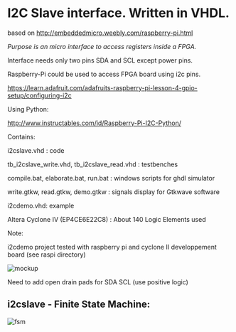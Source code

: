 
I2C Slave interface. Written in VHDL.
=====================================
based on http://embeddedmicro.weebly.com/raspberry-pi.html

*Purpose is an micro interface to access registers inside a FPGA.*  

Interface needs only two pins SDA and SCL except power pins.

Raspberry-Pi could be used to access FPGA board using i2c pins.

https://learn.adafruit.com/adafruits-raspberry-pi-lesson-4-gpio-setup/configuring-i2c

Using Python:

http://www.instructables.com/id/Raspberry-Pi-I2C-Python/

Contains: 

i2cslave.vhd : code

tb_i2cslave_write.vhd, tb_i2cslave_read.vhd : testbenches

compile.bat, elaborate.bat, run.bat : windows scripts for ghdl simulator

write.gtkw, read.gtkw, demo.gtkw : signals display for Gtkwave software

i2cdemo.vhd: example

Altera Cyclone IV (EP4CE6E22C8) :
About 140 Logic Elements used

Note: 

i2cdemo project tested with raspberry pi and cyclone II developpement board (see raspi directory)

![mockup](https://github.com/tirfil/VhdI2CSlave/blob/master/image/raspi_cyclone_ii.JPG)

Need to add open drain pads for SDA SCL (use positive logic)

i2cslave - Finite State Machine:
--------------------------------

![fsm](https://github.com/tirfil/VhdI2CSlave/blob/master/image/i2cslave.png)
